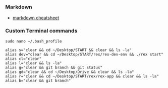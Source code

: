 ### Markdown

- [markdown cheatsheet](https://github.com/adam-p/markdown-here/wiki/Markdown-Cheatsheet)

### Custom Terminal commands

```sudo nano ~/.bash_profile```


```
alias s="clear && cd ~/Desktop/START && clear && ls -la"
alias dev="clear && cd ~/Desktop/START/rex/rex-dev-env && ./rex start"
alias cl="clear"
alias l="clear && ls -la"
alias g="clear && git branch && git status"
alias gd="clear && cd ~/Desktop/Drive && clear && ls -la"
alias r="clear && cd ~/Desktop/START/rex/rex-app && clear && ls -la"
alias b="clear && git branch"
```
